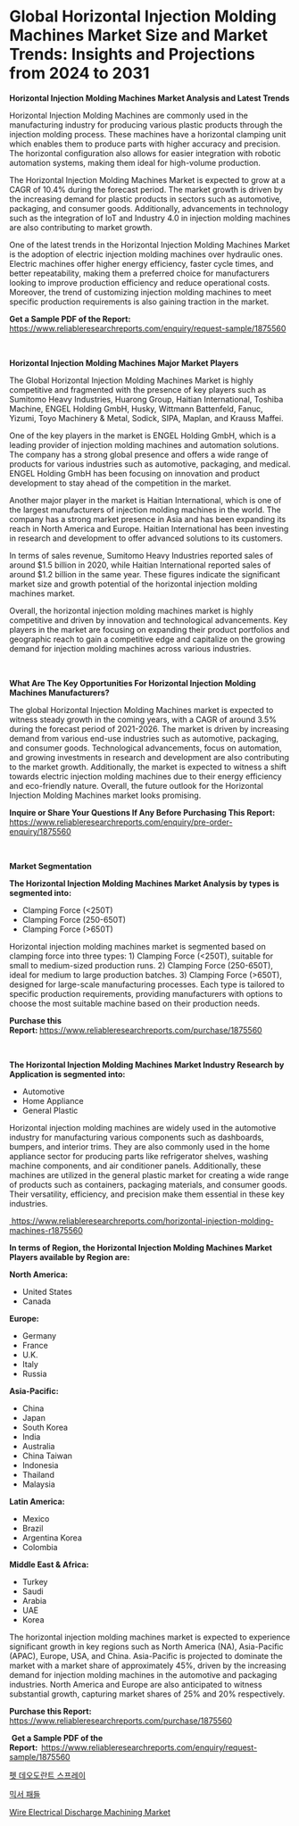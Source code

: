 <p><h1>Global Horizontal Injection Molding Machines Market Size and Market Trends: Insights and Projections from 2024 to 2031</h1></p><p><strong>Horizontal Injection Molding Machines Market Analysis and Latest Trends</strong></p>
<p><p>Horizontal Injection Molding Machines are commonly used in the manufacturing industry for producing various plastic products through the injection molding process. These machines have a horizontal clamping unit which enables them to produce parts with higher accuracy and precision. The horizontal configuration also allows for easier integration with robotic automation systems, making them ideal for high-volume production.</p><p>The Horizontal Injection Molding Machines Market is expected to grow at a CAGR of 10.4% during the forecast period. The market growth is driven by the increasing demand for plastic products in sectors such as automotive, packaging, and consumer goods. Additionally, advancements in technology such as the integration of IoT and Industry 4.0 in injection molding machines are also contributing to market growth.</p><p>One of the latest trends in the Horizontal Injection Molding Machines Market is the adoption of electric injection molding machines over hydraulic ones. Electric machines offer higher energy efficiency, faster cycle times, and better repeatability, making them a preferred choice for manufacturers looking to improve production efficiency and reduce operational costs. Moreover, the trend of customizing injection molding machines to meet specific production requirements is also gaining traction in the market.</p></p>
<p><strong>Get a Sample PDF of the Report:&nbsp;</strong> <a href="https://www.reliableresearchreports.com/enquiry/request-sample/1875560">https://www.reliableresearchreports.com/enquiry/request-sample/1875560</a></p>
<p>&nbsp;</p>
<p><strong>Horizontal Injection Molding Machines Major Market Players</strong></p>
<p><p>The Global Horizontal Injection Molding Machines Market is highly competitive and fragmented with the presence of key players such as Sumitomo Heavy Industries, Huarong Group, Haitian International, Toshiba Machine, ENGEL Holding GmbH, Husky, Wittmann Battenfeld, Fanuc, Yizumi, Toyo Machinery & Metal, Sodick, SIPA, Maplan, and Krauss Maffei.</p><p>One of the key players in the market is ENGEL Holding GmbH, which is a leading provider of injection molding machines and automation solutions. The company has a strong global presence and offers a wide range of products for various industries such as automotive, packaging, and medical. ENGEL Holding GmbH has been focusing on innovation and product development to stay ahead of the competition in the market.</p><p>Another major player in the market is Haitian International, which is one of the largest manufacturers of injection molding machines in the world. The company has a strong market presence in Asia and has been expanding its reach in North America and Europe. Haitian International has been investing in research and development to offer advanced solutions to its customers.</p><p>In terms of sales revenue, Sumitomo Heavy Industries reported sales of around $1.5 billion in 2020, while Haitian International reported sales of around $1.2 billion in the same year. These figures indicate the significant market size and growth potential of the horizontal injection molding machines market.</p><p>Overall, the horizontal injection molding machines market is highly competitive and driven by innovation and technological advancements. Key players in the market are focusing on expanding their product portfolios and geographic reach to gain a competitive edge and capitalize on the growing demand for injection molding machines across various industries.</p></p>
<p>&nbsp;</p>
<p><strong>What Are The Key Opportunities For Horizontal Injection Molding Machines Manufacturers?</strong></p>
<p><p>The global Horizontal Injection Molding Machines market is expected to witness steady growth in the coming years, with a CAGR of around 3.5% during the forecast period of 2021-2026. The market is driven by increasing demand from various end-use industries such as automotive, packaging, and consumer goods. Technological advancements, focus on automation, and growing investments in research and development are also contributing to the market growth. Additionally, the market is expected to witness a shift towards electric injection molding machines due to their energy efficiency and eco-friendly nature. Overall, the future outlook for the Horizontal Injection Molding Machines market looks promising.</p></p>
<p><strong>Inquire or Share Your Questions If Any Before Purchasing This Report:</strong> <a href="https://www.reliableresearchreports.com/enquiry/pre-order-enquiry/1875560">https://www.reliableresearchreports.com/enquiry/pre-order-enquiry/1875560</a></p>
<p>&nbsp;</p>
<p><strong>Market Segmentation</strong></p>
<p><strong>The Horizontal Injection Molding Machines Market Analysis by types is segmented into:</strong></p>
<p><ul><li>Clamping Force (<250T)</li><li>Clamping Force (250-650T)</li><li>Clamping Force (>650T)</li></ul></p>
<p><p>Horizontal injection molding machines market is segmented based on clamping force into three types: 1) Clamping Force (<250T), suitable for small to medium-sized production runs. 2) Clamping Force (250-650T), ideal for medium to large production batches. 3) Clamping Force (>650T), designed for large-scale manufacturing processes. Each type is tailored to specific production requirements, providing manufacturers with options to choose the most suitable machine based on their production needs.</p></p>
<p><strong>Purchase this Report:&nbsp;</strong><a href="https://www.reliableresearchreports.com/purchase/1875560">https://www.reliableresearchreports.com/purchase/1875560</a></p>
<p>&nbsp;</p>
<p><strong>The Horizontal Injection Molding Machines Market Industry Research by Application is segmented into:</strong></p>
<p><ul><li>Automotive</li><li>Home Appliance</li><li>General Plastic</li></ul></p>
<p><p>Horizontal injection molding machines are widely used in the automotive industry for manufacturing various components such as dashboards, bumpers, and interior trims. They are also commonly used in the home appliance sector for producing parts like refrigerator shelves, washing machine components, and air conditioner panels. Additionally, these machines are utilized in the general plastic market for creating a wide range of products such as containers, packaging materials, and consumer goods. Their versatility, efficiency, and precision make them essential in these key industries.</p></p>
<p><a href="https://www.reliableresearchreports.com/horizontal-injection-molding-machines-r1875560">&nbsp;https://www.reliableresearchreports.com/horizontal-injection-molding-machines-r1875560</a></p>
<p><strong>In terms of Region, the Horizontal Injection Molding Machines Market Players available by Region are:</strong></p>
<p>
    <p> <strong> North America: </strong>
        <ul>
            <li>United States</li>
            <li>Canada</li>
        </ul>
        </p> 
    <p> <strong> Europe: </strong>
        <ul>
            <li>Germany</li>
            <li>France</li>
            <li>U.K.</li>
            <li>Italy</li>
            <li>Russia</li>
        </ul>
        </p> 
    <p> <strong> Asia-Pacific: </strong>
        <ul>
            <li>China</li>
            <li>Japan</li>
            <li>South Korea</li>
            <li>India</li>
            <li>Australia</li>
            <li>China Taiwan</li>
            <li>Indonesia</li>
            <li>Thailand</li>
            <li>Malaysia</li>
        </ul>
        </p> 
    <p> <strong> Latin America: </strong>
        <ul>
            <li>Mexico</li>
            <li>Brazil</li>
            <li>Argentina Korea</li>
            <li>Colombia</li>
        </ul>
        </p> 
    <p> <strong> Middle East & Africa: </strong>
        <ul>
            <li>Turkey</li>
            <li>Saudi</li>
            <li>Arabia</li>
            <li>UAE</li>
            <li>Korea</li>
        </ul>
    </p>
    </p>
<p><p>The horizontal injection molding machines market is expected to experience significant growth in key regions such as North America (NA), Asia-Pacific (APAC), Europe, USA, and China. Asia-Pacific is projected to dominate the market with a market share of approximately 45%, driven by the increasing demand for injection molding machines in the automotive and packaging industries. North America and Europe are also anticipated to witness substantial growth, capturing market shares of 25% and 20% respectively.</p></p>
<p><strong>Purchase this Report: </strong><a href="https://www.reliableresearchreports.com/purchase/1875560">https://www.reliableresearchreports.com/purchase/1875560</a></p>
<p>&nbsp;<strong>Get a Sample PDF of the Report:&nbsp;&nbsp;</strong><a href="https://www.reliableresearchreports.com/enquiry/request-sample/1875560">https://www.reliableresearchreports.com/enquiry/request-sample/1875560</a></p>
<p><strong></strong></p>
<p><p><a href="https://medium.com/@jaleelweissnat2022/%EB%B0%98%EB%A0%A4%EB%8F%99%EB%AC%BC-%ED%83%88%EC%B7%A8-%EC%8A%A4%ED%94%84%EB%A0%88%EC%9D%B4-%EC%8B%9C%EC%9E%A5-%ED%81%AC%EA%B8%B0%EB%8A%94-%EA%B8%80%EB%A1%9C%EB%B2%8C-%EC%82%B0%EC%97%85%EC%97%90%EC%84%9C-%EC%B5%9C%EA%B3%A0%EC%9D%98-%EB%A7%88%EC%BC%80%ED%8C%85-%EC%B1%84%EB%84%90%EC%9D%84-%EB%B3%B4%EC%97%AC%EC%A4%8D%EB%8B%88%EB%8B%A4-0a695753524a">펫 데오도란트 스프레이</a></p><p><a href="https://medium.com/@wheelgg5674537/%EB%AF%B9%EC%84%9C-%EC%A0%93%EA%B0%80%EB%9D%BD-%EC%8B%9C%EC%9E%A5-%EA%B7%9C%EB%AA%A8-%EC%8B%9C%EC%9E%A5-%EC%A0%84%EB%A7%9D-%EB%B0%8F-%EC%8B%9C%EC%9E%A5-%EC%98%88%EC%B8%A1-2024%EB%85%84%EB%B6%80%ED%84%B0-2031%EB%85%84%EA%B9%8C%EC%A7%80-f330a6878687">믹서 패들</a></p><p><a href="https://medium.com/@levihamilton5801/decoding-wire-electrical-discharge-machining-market-metrics-market-share-trends-and-growth-bceff4b74cd1">Wire Electrical Discharge Machining Market</a></p></p>